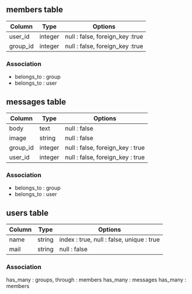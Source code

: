 ## members table

| Column | Type | Options |
| ------ | ---- | ------- |
| user_id | integer | null : false, foreign_key :true |
| group_id | integer | null : false, foreign_key :true |

### Association
- belongs_to : group
- belongs_to : user


## messages table

| Column | Type | Options |
| ------ | ---- | ------- |
|  body  | text | null : false |
| image | string | null : false |
| group_id | integer | null : false, foreign_key : true |
| user_id | integer | null : false, foreign_key : true |

### Association
- belongs_to : group
- belongs_to : user


## users table

| Column | Type | Options |
| ------ | ---- | ------- |
| name | string | index : true, null : false, unique : true |
| mail | string | null : false |

### Association

has_many : groups, through : members
has_many : messages
has_many : members
